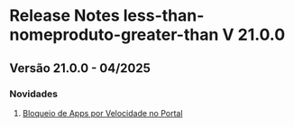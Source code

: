 # Release Notes less-than-nomeproduto-greater-than V 21.0.0

## **Versão 21.0.0 - 04/2025**


### **Novidades**

1. [Bloqueio de Apps por Velocidade no Portal](Bloqueio-De-Apps-Por-Velocidade-No-Portal.md)
